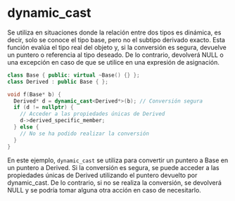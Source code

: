 # dynamic_cast

Se utiliza en situaciones donde la relación entre dos tipos es dinámica, es decir, solo se conoce el tipo base, pero no el subtipo derivado exacto. Esta función evalúa el tipo real del objeto y, si la conversión es segura, devuelve un puntero o referencia al tipo deseado. De lo contrario, devolverá NULL o una excepción en caso de que se utilice en una expresión de asignación.

```cpp
class Base { public: virtual ~Base() {} };
class Derived : public Base { };

void f(Base* b) {
  Derived* d = dynamic_cast<Derived*>(b); // Conversión segura
  if (d != nullptr) {
    // Acceder a las propiedades únicas de Derived
    d->derived_specific_member;
  } else {
    // No se ha podido realizar la conversión
  }
}
```

En este ejemplo, `dynamic_cast` se utiliza para convertir un puntero a Base en un puntero a Derived. Si la conversión es segura, se puede acceder a las propiedades únicas de Derived utilizando el puntero devuelto por dynamic_cast. De lo contrario, si no se realiza la conversión, se devolverá NULL y se podría tomar alguna otra acción en caso de necesitarlo.